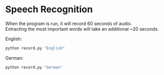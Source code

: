 # Speech Recognition

When the program is run, it will record 60 seconds of audio.  
Extracting the most important words will take an additional ~20 seconds.  

English:
```bash
python record.py "English"
```

German:
```bash
python record.py "German"
```
